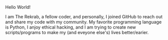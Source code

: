 Hello World!

I am The Rekrab, a fellow coder, and personally, I joined GitHub to reach out and share my code with my community. My favorite programming language is Python, I anjoy ethical hacking, and I am trying to create new scripts/programs to make my (and eveyone else's) lives better/earier.
